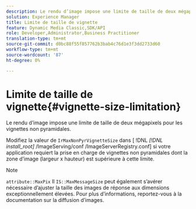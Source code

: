 ```yaml
---
description: Le rendu d’image impose une limite de taille de deux mégapixels pour les vignettes non pyramidales.
solution: Experience Manager
title: Limite de taille de vignette
feature: Dynamic Media Classic,SDK/API
role: Developer,Administrator,Business Practitioner
translation-type: tm+mt
source-git-commit: d0bc88f55f857762b3bab4c76d1e3f3dd2733d60
workflow-type: tm+mt
source-wordcount: '87'
ht-degree: 0%

---
```



# Limite de taille de vignette{#vignette-size-limitation}

Le rendu d’image impose une limite de taille de deux mégapixels pour les vignettes non pyramidales.

Modifiez la valeur de `IrMaxNonPyrVignetteSize` dans [ !DNL *[!DNL install_root]* /ImageServing/conf /ImageServerRegistry.conf] si votre application requiert la prise en charge de vignettes non pyramidales dont la zone d’image (largeur x hauteur) est supérieure à cette limite.

>[!NOTE]
>
>`attribute::MaxPix` Il  `IS::MaxMessageSize` peut également s’avérer nécessaire d’ajuster la taille des images de réponse aux dimensions exceptionnellement élevées. Pour plus d’informations, reportez-vous à la documentation sur la diffusion d’images.

